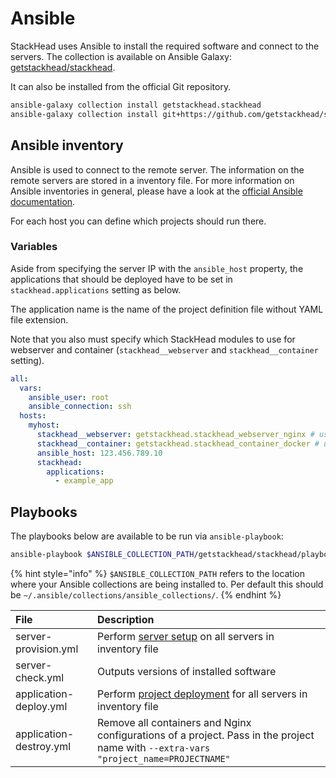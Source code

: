 # Ansible

StackHead uses Ansible to install the required software and connect to the servers.
The collection is available on Ansible Galaxy: [getstackhead/stackhead](https://galaxy.ansible.com/getstackhead/stackhead).

It can also be installed from the official Git repository.

```bash
ansible-galaxy collection install getstackhead.stackhead
ansible-galaxy collection install git+https://github.com/getstackhead/stackhead.git
```

## Ansible inventory

Ansible is used to connect to the remote server. The information on the remote servers are stored in a inventory file. For more information on Ansible inventories in general, please have a look at the [official Ansible documentation](https://docs.ansible.com/ansible/latest/user_guide/intro_inventory.html).

For each host you can define which projects should run there.

### Variables

Aside from specifying the server IP with the `ansible_host` property, the applications that should be deployed have to be set in `stackhead.applications` setting as below.

The application name is the name of the project definition file without YAML file extension.

Note that you also must specify which StackHead modules to use for webserver and container (`stackhead__webserver` and `stackhead__container` setting).

```yaml
all:
  vars:
    ansible_user: root
    ansible_connection: ssh
  hosts:
    myhost:
      stackhead__webserver: getstackhead.stackhead_webserver_nginx # use NGINX as webserver
      stackhead__container: getstackhead.stackhead_container_docker # use Docker for containers
      ansible_host: 123.456.789.10
      stackhead:
        applications:
          - example_app
```

## Playbooks

The playbooks below are available to be run via `ansible-playbook`:

```bash
ansible-playbook $ANSIBLE_COLLECTION_PATH/getstackhead/stackhead/playbooks/[file] -i path/to/inventory.yml
```

{% hint style="info" %}
`$ANSIBLE_COLLECTION_PATH` refers to the location where your Ansible collections are being installed to.
Per default this should be `~/.ansible/collections/ansible_collections/`.
{% endhint %}

| File | Description |
| :--- | :--- |
| server-provision.yml | Perform [server setup](workflow.md) on all servers in inventory file |
| server-check.yml | Outputs versions of installed software |
| application-deploy.yml | Perform [project deployment](workflow.md) for all servers in inventory file |
| application-destroy.yml | Remove all containers and Nginx configurations of a project. Pass in the project name with `--extra-vars "project_name=PROJECTNAME"` |

